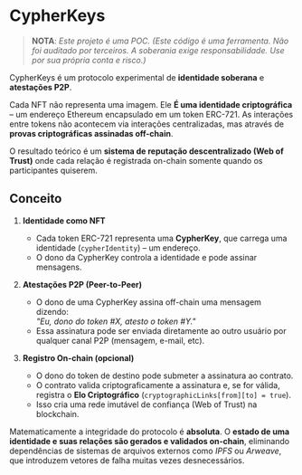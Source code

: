 # CypherKeys

> **NOTA**: *Este projeto é uma POC. (Este código é uma ferramenta. Não foi auditado por terceiros. A soberania exige responsabilidade. Use por sua própria conta e risco.)*

CypherKeys é um protocolo experimental de **identidade soberana** e **atestações P2P**.

Cada NFT não representa uma imagem. Ele **É uma identidade criptográfica** – um endereço Ethereum encapsulado em um token ERC-721. As interações entre tokens não acontecem via interações centralizadas, mas através de **provas criptográficas assinadas off-chain**.

O resultado teórico é um **sistema de reputação descentralizado (Web of Trust)** onde cada relação é registrada on-chain somente quando os participantes quiserem.

## Conceito

1. **Identidade como NFT**  
   - Cada token ERC-721 representa uma **CypherKey**, que carrega uma identidade (`cypherIdentity`) – um endereço.  
   - O dono da CypherKey controla a identidade e pode assinar mensagens.

2. **Atestações P2P (Peer-to-Peer)**  
   - O dono de uma CypherKey assina off-chain uma mensagem dizendo:  
     *"Eu, dono do token #X, atesto o token #Y."*  
   - Essa assinatura pode ser enviada diretamente ao outro usuário por qualquer canal P2P (mensagem, e-mail, etc).

3. **Registro On-chain (opcional)**  
   - O dono do token de destino pode submeter a assinatura ao contrato.  
   - O contrato valida criptograficamente a assinatura e, se for válida, registra o **Elo Criptográfico** (`cryptographicLinks[from][to] = true`).  
   - Isso cria uma rede imutável de confiança (Web of Trust) na blockchain.

Matematicamente a integridade do protocolo é **absoluta**. O **estado de uma identidade e suas relações são gerados e validados on-chain**, eliminando dependências de sistemas de arquivos externos como *IPFS* ou *Arweave*, que introduzem vetores de falha muitas vezes desnecessários.